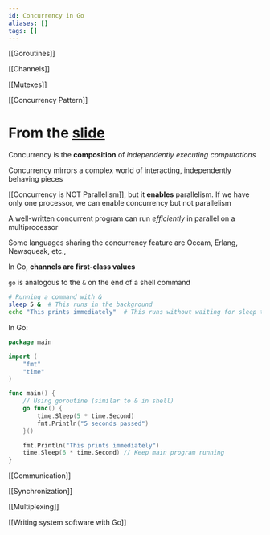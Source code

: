 ```yaml
---
id: Concurrency in Go
aliases: []
tags: []
---
```


[[Goroutines]]

[[Channels]]

[[Mutexes]]

[[Concurrency Pattern]]

# From the [slide](https://go.dev/talks/2012/concurrency.slide)

Concurrency is the **composition** of _independently executing computations_

Concurrency mirrors a complex world of interacting, independently behaving pieces

[[Concurrency is NOT Parallelism]], but it **enables** parallelism. If we have only one processor,
we can enable concurrency but not parallelism

A well-written concurrent program can run _efficiently_ in parallel on a multiprocessor

Some languages sharing the concurrency feature are Occam, Erlang, Newsqueak, etc.,

In Go, **channels are first-class values**

`go` is analogous to the `&` on the end of a shell command

```bash
# Running a command with &
sleep 5 &  # This runs in the background
echo "This prints immediately"  # This runs without waiting for sleep to finish
```

In Go:

```go
package main

import (
    "fmt"
    "time"
)

func main() {
    // Using goroutine (similar to & in shell)
    go func() {
        time.Sleep(5 * time.Second)
        fmt.Println("5 seconds passed")
    }()

    fmt.Println("This prints immediately")
    time.Sleep(6 * time.Second) // Keep main program running
}
```

[[Communication]]

[[Synchronization]]

[[Multiplexing]]

[[Writing system software with Go]]
